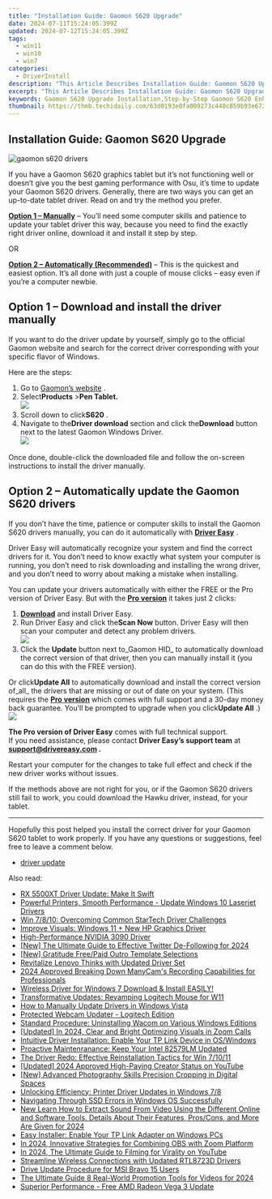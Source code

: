 ```yaml
---
title: "Installation Guide: Gaomon S620 Upgrade"
date: 2024-07-11T15:24:05.399Z
updated: 2024-07-12T15:24:05.399Z
tags:
  - win11
  - win10
  - win7
categories:
  - DriverInstall
description: "This Article Describes Installation Guide: Gaomon S620 Upgrade"
excerpt: "This Article Describes Installation Guide: Gaomon S620 Upgrade"
keywords: Gaomon S620 Upgrade Installation,Step-by-Step Gaomon S620 Enhancement Guide,Gaomon S620 Advanced Settings Configuration,S620 Series Wi-Fi Enhancement Tutorial,Efficient Upgrade Process for Gaomon S620 Networking,Gaomon Smart Home Device S620 Update Guide,Enhance Gaomon Wireless System
thumbnail: https://thmb.techidaily.com/63d0193e0fa009273c448c859b93e6725b6f99b3ee60a88ba18b85321387d187.jpg
---
```


## Installation Guide: Gaomon S620 Upgrade

![gaomon s620 drivers](https://images.drivereasy.com/wp-content/uploads/2021/03/gaomon-s620-tablet.jpg)

 If you have a Gaomon S620 graphics tablet but it’s not functioning well or doesn’t give you the best gaming performance with Osu, it’s time to update your Gaomon S620 drivers. Generally, there are two ways you can get an up-to-date tablet driver. Read on and try the method you prefer.

**[Option 1 – Manually](#option1)** – You’ll need some computer skills and patience to update your tablet driver this way, because you need to find the exactly right driver online, download it and install it step by step.

OR

**[Option 2 – Automatically (Recommended)](#option2)**  – This is the quickest and easiest option. It’s all done with just a couple of mouse clicks – easy even if you’re a computer newbie.

## Option 1 – Download and install the driver manually

 If you want to do the driver update by yourself, simply go to the official Gaomon website and search for the correct driver corresponding with your specific flavor of Windows.

Here are the steps:

1. Go to [Gaomon’s website](https://www.gaomon.net/) .
2. Select**Products** \>**Pen Tablet.**  
![](https://images.drivereasy.com/wp-content/uploads/2021/03/manual-update-1.jpg)
3. Scroll down to click**S620** .
4. Navigate to the**Driver download** section and click the**Download** button next to the latest Gaomon Windows Driver.  
![](https://images.drivereasy.com/wp-content/uploads/2021/03/manual-update-2.jpg)

 Once done, double-click the downloaded file and follow the on-screen instructions to install the driver manually.

## Option 2 – Automatically update the Gaomon S620 drivers

 If you don’t have the time, patience or computer skills to install the Gaomon S620 drivers manually, you can do it automatically with **[Driver Easy](https://tools.techidaily.com/drivereasy/download/)**  .

 Driver Easy will automatically recognize your system and find the correct drivers for it. You don’t need to know exactly what system your computer is running, you don’t need to risk downloading and installing the wrong driver, and you don’t need to worry about making a mistake when installing.

 You can update your drivers automatically with either the FREE or the Pro version of Driver Easy. But with the **[Pro version](https://tools.techidaily.com/drivereasy/download/)**  it takes just 2 clicks:

1. **[Download](https://tools.techidaily.com/drivereasy/download/)**  and install Driver Easy.
2. Run Driver Easy and click the**Scan Now** button. Driver Easy will then scan your computer and detect any problem drivers.  
![](https://images.drivereasy.com/wp-content/uploads/2021/03/de-borderless.jpg)
3. Click the **Update**  button next to_Gaomon HID_ to automatically download the correct version of that driver, then you can manually install it (you can do this with the FREE version).  

 Or click**Update All** to automatically download and install the correct version of_all_ the drivers that are missing or out of date on your system. (This requires the **[Pro version](https://tools.techidaily.com/drivereasy/download/)**  which comes with full support and a 30-day money back guarantee. You’ll be prompted to upgrade when you click**Update All** .)  
![](https://images.drivereasy.com/wp-content/uploads/2021/03/gaomon-s620-driver.jpg)

**The Pro version of Driver Easy** comes with full technical support.  
 If you need assistance, please contact **Driver Easy’s support team** at **[support@drivereasy.com](mailto:support@drivereasy.com) .**

 Restart your computer for the changes to take full effect and check if the new driver works without issues.

 If the methods above are not right for you, or if the Gaomon S620 drivers still fail to work, you could download the Hawku driver, instead, for your tablet.

---

 Hopefully this post helped you install the correct driver for your Gaomon S620 tablet to work properly. If you have any questions or suggestions, feel free to leave a comment below.

* [driver update](https://store.drivereasy.com/order/cart.php?PRODS=4731822&QTY=1&AFFILIATE=108875)

<ins class="adsbygoogle"
     style="display:block"
     data-ad-format="autorelaxed"
     data-ad-client="ca-pub-7571918770474297"
     data-ad-slot="1223367746"></ins>



<ins class="adsbygoogle"
     style="display:block"
     data-ad-client="ca-pub-7571918770474297"
     data-ad-slot="8358498916"
     data-ad-format="auto"
     data-full-width-responsive="true"></ins>



<span class="atpl-alsoreadstyle">Also read:</span>
<div><ul>
<li><a href="https://driver-install.techidaily.com/rx-5500xt-driver-update-make-it-swift/"><u>RX 5500XT Driver Update: Make It Swift</u></a></li>
<li><a href="https://driver-install.techidaily.com/powerful-printers-smooth-performance-update-windows-10-laserjet-drivers/"><u>Powerful Printers, Smooth Performance - Update Windows 10 Laserjet Drivers</u></a></li>
<li><a href="https://driver-install.techidaily.com/win-7810-overcoming-common-startech-driver-challenges/"><u>Win 7/8/10: Overcoming Common StarTech Driver Challenges</u></a></li>
<li><a href="https://driver-install.techidaily.com/improve-visuals-windows-11-plus-new-hp-graphics-driver/"><u>Improve Visuals: Windows 11 + New HP Graphics Driver</u></a></li>
<li><a href="https://driver-install.techidaily.com/high-performance-nvidia-3090-driver/"><u>High-Performance NVIDIA 3090 Driver</u></a></li>
<li><a href="https://twitter-clips.techidaily.com/new-the-ultimate-guide-to-effective-twitter-de-following-for-2024/"><u>[New] The Ultimate Guide to Effective Twitter De-Following for 2024</u></a></li>
<li><a href="https://some-techniques.techidaily.com/new-gratitude-freepaid-outro-template-selections/"><u>[New] Gratitude  Free/Paid Outro Template Selections</u></a></li>
<li><a href="https://driver-install.techidaily.com/revitalize-lenovo-thinks-with-updated-driver-set/"><u>Revitalize Lenovo Thinks with Updated Driver Set</u></a></li>
<li><a href="https://screen-sharing-recording.techidaily.com/2024-approved-breaking-down-manycams-recording-capabilities-for-professionals/"><u>2024 Approved  Breaking Down ManyCam's Recording Capabilities for Professionals</u></a></li>
<li><a href="https://driver-install.techidaily.com/1720062481681-wireless-driver-for-windows-7-download-and-install-easily/"><u>Wireless Driver for Windows 7 Download & Install EASILY!</u></a></li>
<li><a href="https://driver-install.techidaily.com/transformative-updates-revamping-logitech-mouse-for-w11/"><u>Transformative Updates: Revamping Logitech Mouse for W11</u></a></li>
<li><a href="https://driver-install.techidaily.com/how-to-manually-update-drivers-in-windows-vista/"><u>How to Manually Update Drivers in Windows Vista</u></a></li>
<li><a href="https://driver-install.techidaily.com/protected-webcam-updater-logitech-edition/"><u>Protected Webcam Updater - Logitech Edition</u></a></li>
<li><a href="https://driver-install.techidaily.com/standard-procedure-uninstalling-wacom-on-various-windows-editions/"><u>Standard Procedure: Uninstalling Wacom on Various Windows Editions</u></a></li>
<li><a href="https://vp-tips.techidaily.com/updated-in-2024-clear-and-bright-optimizing-visuals-in-zoom-calls/"><u>[Updated] In 2024, Clear and Bright  Optimizing Visuals in Zoom Calls</u></a></li>
<li><a href="https://driver-install.techidaily.com/intuitive-driver-installation-enable-your-tp-link-device-in-oswindows/"><u>Intuitive Driver Installation: Enable Your TP Link Device in OS/Windows</u></a></li>
<li><a href="https://driver-install.techidaily.com/proactive-maintenranance-keep-your-intel-82579lm-updated/"><u>Proactive Maintenranance: Keep Your Intel 82579LM Updated</u></a></li>
<li><a href="https://driver-install.techidaily.com/the-driver-redo-effective-reinstallation-tactics-for-win-71011/"><u>The Driver Redo: Effective Reinstallation Tactics for Win 7/10/11</u></a></li>
<li><a href="https://eaxpv-info.techidaily.com/updated-2024-approved-high-paying-creator-status-on-youtube/"><u>[Updated] 2024 Approved  High-Paying Creator Status on YouTube</u></a></li>
<li><a href="https://extra-tips.techidaily.com/new-advanced-photography-skills-precision-cropping-in-digital-spaces/"><u>[New] Advanced Photography Skills  Precision Cropping in Digital Spaces</u></a></li>
<li><a href="https://driver-install.techidaily.com/unlocking-efficiency-printer-driver-updates-in-windows-78/"><u>Unlocking Efficiency: Printer Driver Updates in Windows 7/8</u></a></li>
<li><a href="https://driver-install.techidaily.com/navigating-through-ssd-errors-in-windows-os-successfully/"><u>Navigating Through SSD Errors in Windows OS Successfully</u></a></li>
<li><a href="https://ai-video-editing.techidaily.com/new-learn-how-to-extract-sound-from-video-using-the-different-online-and-software-tools-details-about-their-features-proscons-and-more-are-given-for-2024/"><u>New Learn How to Extract Sound From Video Using the Different Online and Software Tools. Details About Their Features, Pros/Cons, and More Are Given for 2024</u></a></li>
<li><a href="https://driver-install.techidaily.com/easy-installer-enable-your-tp-link-adapter-on-windows-pcs/"><u>Easy Installer: Enable Your TP Link Adapter on Windows PCs</u></a></li>
<li><a href="https://screen-video-capture.techidaily.com/in-2024-innovative-strategies-for-combining-obs-with-zoom-platform/"><u>In 2024, Innovative Strategies for Combining OBS with Zoom Platform</u></a></li>
<li><a href="https://youtube-help.techidaily.com/in-2024-the-ultimate-guide-to-filming-for-virality-on-youtube/"><u>In 2024, The Ultimate Guide to Filming for Virality on YouTube</u></a></li>
<li><a href="https://driver-install.techidaily.com/streamline-wireless-connections-with-updated-rtl8723d-drivers/"><u>Streamline Wireless Connections with Updated RTL8723D Drivers</u></a></li>
<li><a href="https://driver-install.techidaily.com/drive-update-procedure-for-msi-bravo-15-users/"><u>Drive Update Procedure for MSI Bravo 15 Users</u></a></li>
<li><a href="https://youtube-web.techidaily.com/ltimate-guide-8-real-world-promotion-tools-for-videos-for-2024/"><u>The Ultimate Guide  8 Real-World Promotion Tools for Videos for 2024</u></a></li>
<li><a href="https://driver-install.techidaily.com/superior-performance-free-amd-radeon-vega-3-update/"><u>Superior Performance - Free AMD Radeon Vega 3 Update</u></a></li>
</ul></div>
